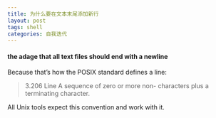 ```yaml
---
title: 为什么要在文本末尾添加新行
layout: post
tags: shell
categories: 自我迭代
---
```

#### the adage that all text files should end with a newline
Because that’s how the POSIX standard defines a line:
> 3.206 Line
A sequence of zero or more non- <newline> characters plus a terminating <newline> character.

All Unix tools expect this convention and work with it.
